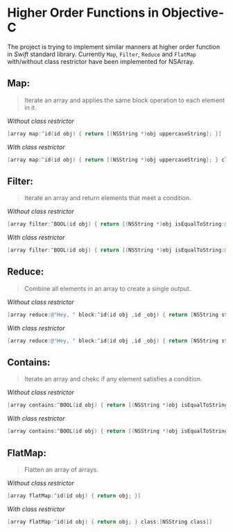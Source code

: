 # Higher Order Functions in Objective-C
The project is trying to implement similar manners at higher order function  in *Swift* standard library. Currently `Map`, `Filter`, `Reduce` and `FlatMap` with/without class restrictor have been implemented for NSArray.

## Map:   
> Iterate an array and applies the same block operation to each element in it.

*Without class restrictor*
```objectivec
[array map:^id(id obj) { return [(NSString *)obj uppercaseString]; }]
```

*With class restrictor*
```objectivec
[array map:^id(id obj) { return [(NSString *)obj uppercaseString]; } class:[NSString class]]
```

## Filter:   
> Iterate an array and return elements that meet a condition.

*Without class restrictor*
```objectivec
[array filter:^BOOL(id obj) { return [(NSString *)obj isEqualToString:@"o"]; }]
```

*With class restrictor*
```objectivec
[array filter:^BOOL(id obj) { return [(NSString *)obj isEqualToString:@"o"]; } class:[NSString class]]
```

## Reduce:  
> Combine all elements in an array to create a single output.

*Without class restrictor*
```objectivec
[array reduce:@"Hey, " block:^id(id obj ,id _obj) { return [NSString stringWithFormat:@"%@%@", obj, _obj]; }]
```

*With class restrictor*
```objectivec
[array reduce:@"Hey, " block:^id(id obj ,id _obj) { return [NSString stringWithFormat:@"%@%@", obj, _obj]; } class:[NSString class]]
```

## Contains:  
> Iterate an array and chekc if any element satisfies a condition.

*Without class restrictor*
```objectivec
[array contains:^BOOL(id obj) { return [(NSString *)obj isEqualToString:@"H"]; }]
```

*With class restrictor*
```objectivec
[array contains:^BOOL(id obj) { return [(NSString *)obj isEqualToString:@"H"]; } class:[NSString class]]
```

## FlatMap:  
> Flatten an array of arrays.

*Without class restrictor*
```objectivec
[array flatMap:^id(id obj) { return obj; }]
```

*With class restrictor*
```objectivec
[array flatMap:^id(id obj) { return obj; } class:[NSString class]]
```
